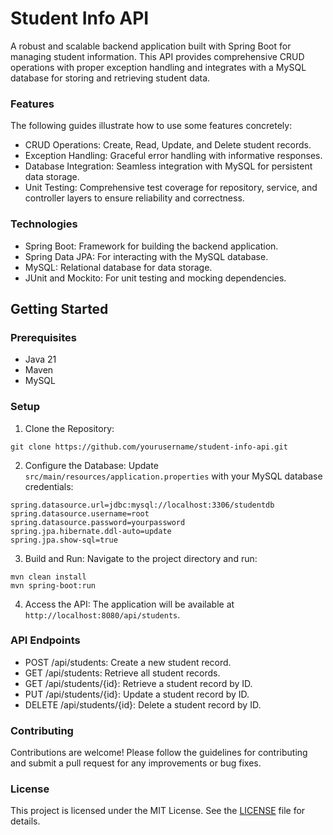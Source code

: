 # Student Info API

A robust and scalable backend application built with Spring Boot for managing student information. This API provides comprehensive CRUD operations with proper exception handling and integrates with a MySQL database for storing and retrieving student data.

### Features

The following guides illustrate how to use some features concretely:

* CRUD Operations: Create, Read, Update, and Delete student records.
* Exception Handling: Graceful error handling with informative responses.
* Database Integration: Seamless integration with MySQL for persistent data storage.
* Unit Testing: Comprehensive test coverage for repository, service, and controller layers to ensure reliability and correctness.


### Technologies

* Spring Boot: Framework for building the backend application.
* Spring Data JPA: For interacting with the MySQL database.
* MySQL: Relational database for data storage.
* JUnit and Mockito: For unit testing and mocking dependencies.

## Getting Started
### Prerequisites

* Java 21
* Maven
* MySQL

### Setup
1. Clone the Repository:
```
git clone https://github.com/yourusername/student-info-api.git
```

2. Configure the Database: Update `src/main/resources/application.properties` with your MySQL database credentials:
```
spring.datasource.url=jdbc:mysql://localhost:3306/studentdb
spring.datasource.username=root
spring.datasource.password=yourpassword
spring.jpa.hibernate.ddl-auto=update
spring.jpa.show-sql=true
```
3. Build and Run: Navigate to the project directory and run:
```
mvn clean install
mvn spring-boot:run
```

4. Access the API: The application will be available at `http://localhost:8080/api/students`.

### API Endpoints
* POST /api/students: Create a new student record.
* GET /api/students: Retrieve all student records.
* GET /api/students/{id}: Retrieve a student record by ID.
* PUT /api/students/{id}: Update a student record by ID.
* DELETE /api/students/{id}: Delete a student record by ID.

### Contributing
Contributions are welcome! Please follow the guidelines for contributing and submit a pull request for any improvements or bug fixes.

### License
This project is licensed under the MIT License. See the [LICENSE](LICENSE.md) file for details.